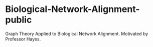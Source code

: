 # Biological-Network-Alignment-public
Graph Theory Applied to Biological Network Alignment. Motivated by Professor Hayes.
